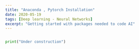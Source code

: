 ```yaml
---
title: "Anaconda , Pytorch Installation"
date: 2020-05-19
tags: [Deep learning - Neural Networks]
excerpt: "Getting started with packages needed to code AI"
---
```


```python

print("Under construction")

```